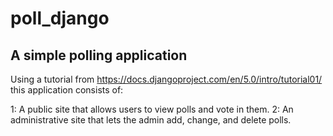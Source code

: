 # poll_django

## A simple polling application

Using a tutorial from https://docs.djangoproject.com/en/5.0/intro/tutorial01/ this application consists of:

1: A public site that allows users to view polls and vote in them.
2: An administrative site that lets the admin add, change, and delete polls. 
